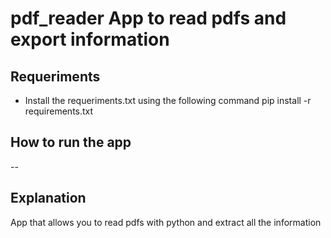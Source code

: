 # pdf_reader App to read pdfs and export information

## Requeriments

- Install the requeriments.txt using the following command
    pip install -r requirements.txt

## How to run the app

--

## Explanation

App that allows you to read pdfs with python and extract all the information